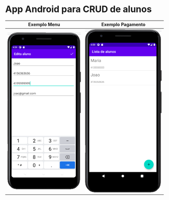 # App Android para CRUD de alunos


Exemplo Menu            |  Exemplo Pagamento
:-------------------------:|:-------------------------:
![](https://github.com/geankaminski/app-lista-alunos/blob/a01c1e122c0d0419f7fca4a4923fff20b8a4f5f5/public/editaAluno.png)  |  ![](https://github.com/geankaminski/app-lista-alunos/blob/a01c1e122c0d0419f7fca4a4923fff20b8a4f5f5/public/listaAluno.png)

